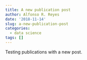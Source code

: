 ```yaml
---
title: A new publication post
author: Alfonso R. Reyes
date: '2018-11-14'
slug: a-new-publication-post
categories:
  - data science
tags: []
---
```


Testing publications with a new post.

